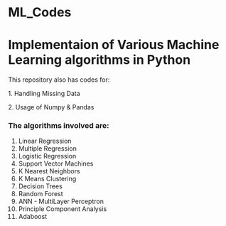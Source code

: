 # ML_Codes
<h1> Implementaion of Various Machine Learning algorithms in Python </h1>
<p> This repository also has codes for: </p>
 <p>1. Handling Missing Data</p>
 <p>2. Usage of Numpy & Pandas</p>
<h3> The algorithms involved are: </h3>
<ol>
  <li>Linear Regression</li>
  <li>Multiple Regression</li>
  <li>Logistic Regression</li>
  <li>Support Vector Machines</li>
  <li>K Nearest Neighbors</li>
  <li>K Means Clustering</li>
  <li>Decision Trees</li>
  <li>Random Forest</li>
  <li>ANN - MultiLayer Perceptron</li>
  <li>Principle Component Analysis</li>
  <li>Adaboost</li>
</ol>
